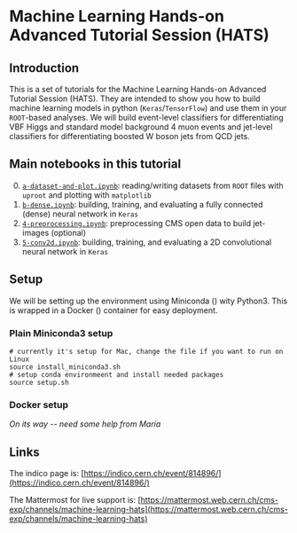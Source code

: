# Machine Learning Hands-on Advanced Tutorial Session (HATS)

## Introduction

This is a set of tutorials for the Machine Learning Hands-on Advanced Tutorial Session (HATS). They are intended to show you how to build machine learning models in python (`Keras`/`TensorFlow`) and use them in your `ROOT`-based analyses. We will build event-level classifiers for differentiating VBF Higgs and standard model background 4 muon events and jet-level classifiers for differentiating boosted W boson jets from QCD jets.

## Main notebooks in this tutorial

 0. [`a-dataset-and-plot.ipynb`](0-setup-libraries.ipynb): reading/writing datasets from `ROOT` files with `uproot` and plotting with `matplotlib`
 1. [`b-dense.ipynb`](1-datasets-uproot.ipynb): building, training, and evaluating a fully connected (dense) neural network in `Keras`
 2. [`4-preprocessing.ipynb`](4-preprocessing.ipynb): preprocessing CMS open data to build jet-images (optional)
 3. [`5-conv2d.ipynb`](5-conv2d.ipynb): building, training, and evaluating a 2D convolutional neural network in `Keras`

## Setup

We will be setting up the environment using Miniconda () wity Python3.  This is wrapped in a Docker () container for easy deployment.  

### Plain Miniconda3 setup
```
# currently it's setup for Mac, change the file if you want to run on Linux
source install_miniconda3.sh
# setup conda environmeent and install needed packages
source setup.sh
```

### Docker setup
_On its way -- need some help from Maria_

## Links

The indico page is: [https://indico.cern.ch/event/814896/](https://indico.cern.ch/event/814896/)

The Mattermost for live support is: [https://mattermost.web.cern.ch/cms-exp/channels/machine-learning-hats](https://mattermost.web.cern.ch/cms-exp/channels/machine-learning-hats)

